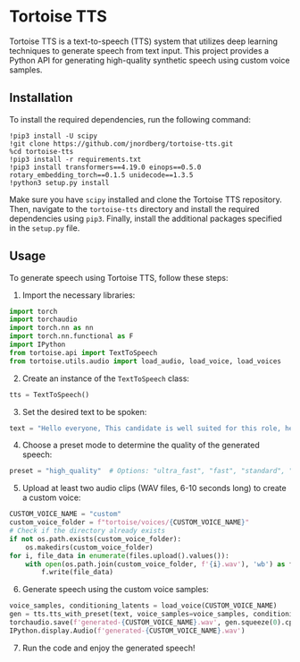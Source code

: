 # Tortoise TTS

Tortoise TTS is a text-to-speech (TTS) system that utilizes deep learning techniques to generate speech from text input. This project provides a Python API for generating high-quality synthetic speech using custom voice samples.

## Installation

To install the required dependencies, run the following command:

```shell
!pip3 install -U scipy
!git clone https://github.com/jnordberg/tortoise-tts.git
%cd tortoise-tts
!pip3 install -r requirements.txt
!pip3 install transformers==4.19.0 einops==0.5.0 rotary_embedding_torch==0.1.5 unidecode==1.3.5
!python3 setup.py install
```

Make sure you have `scipy` installed and clone the Tortoise TTS repository. Then, navigate to the `tortoise-tts` directory and install the required dependencies using `pip3`. Finally, install the additional packages specified in the `setup.py` file.

## Usage

To generate speech using Tortoise TTS, follow these steps:

1. Import the necessary libraries:

```python
import torch
import torchaudio
import torch.nn as nn
import torch.nn.functional as F
import IPython
from tortoise.api import TextToSpeech
from tortoise.utils.audio import load_audio, load_voice, load_voices
```

2. Create an instance of the `TextToSpeech` class:

```python
tts = TextToSpeech()
```

3. Set the desired text to be spoken:

```python
text = "Hello everyone, This candidate is well suited for this role, he possess a combination of skills that best fit for this role."
```

4. Choose a preset mode to determine the quality of the generated speech:

```python
preset = "high_quality"  # Options: "ultra_fast", "fast", "standard", "high_quality"
```

5. Upload at least two audio clips (WAV files, 6-10 seconds long) to create a custom voice:

```python
CUSTOM_VOICE_NAME = "custom"
custom_voice_folder = f"tortoise/voices/{CUSTOM_VOICE_NAME}"
# Check if the directory already exists
if not os.path.exists(custom_voice_folder):
    os.makedirs(custom_voice_folder)
for i, file_data in enumerate(files.upload().values()):
    with open(os.path.join(custom_voice_folder, f'{i}.wav'), 'wb') as f:
        f.write(file_data)
```

6. Generate speech using the custom voice samples:

```python
voice_samples, conditioning_latents = load_voice(CUSTOM_VOICE_NAME)
gen = tts.tts_with_preset(text, voice_samples=voice_samples, conditioning_latents=conditioning_latents, preset=preset)
torchaudio.save(f'generated-{CUSTOM_VOICE_NAME}.wav', gen.squeeze(0).cpu(), 24000)
IPython.display.Audio(f'generated-{CUSTOM_VOICE_NAME}.wav')
```

7. Run the code and enjoy the generated speech!

